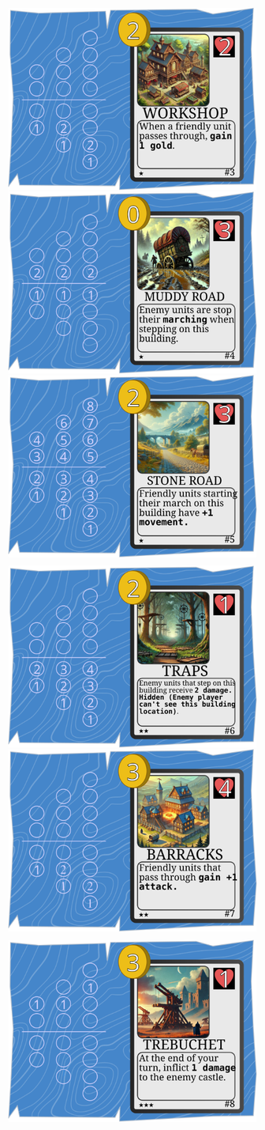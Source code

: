 ![](./../../Pictures/BaseSet/3.svg)
![](./../../Pictures/BaseSet/4.svg)
![](./../../Pictures/BaseSet/5.svg)

![](./../../Pictures/BaseSet/6.svg)
![](./../../Pictures/BaseSet/7.svg)

![](./../../Pictures/BaseSet/8.svg)